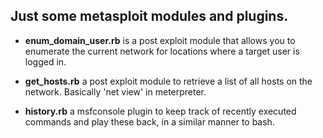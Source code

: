 Just some metasploit modules and plugins. 
-------------------------------------------

* __enum_domain_user.rb__ is a post exploit module that allows you to enumerate the current network for locations where a target user is logged in.

* __get_hosts.rb__ a post exploit module to retrieve a list of all hosts on the network. Basically 'net view' in meterpreter.

* __history.rb__ a msfconsole plugin to keep track of recently executed commands and play these back, in a similar manner to bash.
